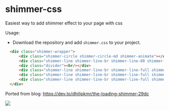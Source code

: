 # shimmer-css
Easiest way to add shimmer effect to your page with css

Usage:
- Download the repository and add `shimmer.css` to your project.

```html
  <div class="shimmer-wrapper">
      <div class="shimmer-circle shimmer-circle-md shimmer-animate"></div>
      <div class="shimmer-line shimmer-line-br shimmer-line-80 shimmer-animate"></div>
      <div class="divider"><hr/></div>
      <div class="shimmer-line shimmer-line-br shimmer-line-full shimmer-animate"></div>
      <div class="shimmer-line shimmer-line-br shimmer-line-full shimmer-animate"></div>
      <div class="shimmer-line shimmer-line-br shimmer-line-full shimmer-animate"></div>
  </div>
```

Ported from blog: https://dev.to/dhilipkmr/the-loading-shimmer-29dc

<img src="https://thepracticaldev.s3.amazonaws.com/i/ee98eait0o0s7q1mq2uy.gif"/>
